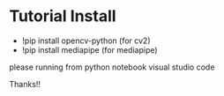 # Tutorial Install

- !pip install opencv-python (for cv2)
- !pip install mediapipe (for mediapipe)

please running from python notebook visual studio code

Thanks!!